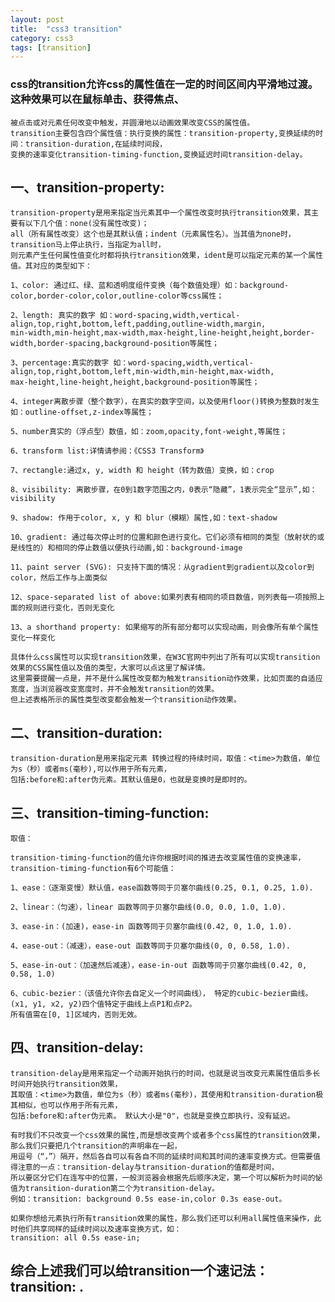 ```yaml
---
layout: post
title:  "css3 transition"
category: css3
tags: [transition]
---
```


###	css的transition允许css的属性值在一定的时间区间内平滑地过渡。这种效果可以在鼠标单击、获得焦点、
	被点击或对元素任何改变中触发，并圆滑地以动画效果改变CSS的属性值。
	transition主要包含四个属性值：执行变换的属性：transition-property,变换延续的时间：transition-duration,在延续时间段，
	变换的速率变化transition-timing-function,变换延迟时间transition-delay。
	
##	一、transition-property:

	transition-property是用来指定当元素其中一个属性改变时执行transition效果，其主要有以下几个值：none(没有属性改变)；
	all（所有属性改变）这个也是其默认值；indent（元素属性名）。当其值为none时，transition马上停止执行，当指定为all时，
	则元素产生任何属性值变化时都将执行transition效果，ident是可以指定元素的某一个属性值。其对应的类型如下：

	1、color: 通过红、绿、蓝和透明度组件变换（每个数值处理）如：background-color,border-color,color,outline-color等css属性；

	2、length: 真实的数字 如：word-spacing,width,vertical-align,top,right,bottom,left,padding,outline-width,margin,
	min-width,min-height,max-width,max-height,line-height,height,border-width,border-spacing,background-position等属性；

	3、percentage:真实的数字 如：word-spacing,width,vertical-align,top,right,bottom,left,min-width,min-height,max-width,
	max-height,line-height,height,background-position等属性；

	4、integer离散步骤（整个数字），在真实的数字空间，以及使用floor()转换为整数时发生 如：outline-offset,z-index等属性；

	5、number真实的（浮点型）数值，如：zoom,opacity,font-weight,等属性；

	6、transform list:详情请参阅：《CSS3 Transform》

	7、rectangle:通过x, y, width 和 height（转为数值）变换，如：crop

	8、visibility: 离散步骤，在0到1数字范围之内，0表示“隐藏”，1表示完全“显示”,如：visibility

	9、shadow: 作用于color, x, y 和 blur（模糊）属性,如：text-shadow

	10、gradient: 通过每次停止时的位置和颜色进行变化。它们必须有相同的类型（放射状的或是线性的）和相同的停止数值以便执行动画,如：background-image

	11、paint server (SVG): 只支持下面的情况：从gradient到gradient以及color到color，然后工作与上面类似

	12、space-separated list of above:如果列表有相同的项目数值，则列表每一项按照上面的规则进行变化，否则无变化

	13、a shorthand property: 如果缩写的所有部分都可以实现动画，则会像所有单个属性变化一样变化

	具体什么css属性可以实现transition效果，在W3C官网中列出了所有可以实现transition效果的CSS属性值以及值的类型，大家可以点这里了解详情。
	这里需要提醒一点是，并不是什么属性改变都为触发transition动作效果，比如页面的自适应宽度，当浏览器改变宽度时，并不会触发transition的效果。
	但上述表格所示的属性类型改变都会触发一个transition动作效果。

##  二、transition-duration:
	transition-duration是用来指定元素 转换过程的持续时间，取值：<time>为数值，单位为s（秒）或者ms(毫秒),可以作用于所有元素，
	包括:before和:after伪元素。其默认值是0，也就是变换时是即时的。
	
##	三、transition-timing-function:
	取值：

	transition-timing-function的值允许你根据时间的推进去改变属性值的变换速率，transition-timing-function有6个可能值：

	1、ease：（逐渐变慢）默认值，ease函数等同于贝塞尔曲线(0.25, 0.1, 0.25, 1.0).

	2、linear：（匀速），linear 函数等同于贝塞尔曲线(0.0, 0.0, 1.0, 1.0).

	3、ease-in：(加速)，ease-in 函数等同于贝塞尔曲线(0.42, 0, 1.0, 1.0).

	4、ease-out：（减速），ease-out 函数等同于贝塞尔曲线(0, 0, 0.58, 1.0).

	5、ease-in-out：（加速然后减速），ease-in-out 函数等同于贝塞尔曲线(0.42, 0, 0.58, 1.0)

	6、cubic-bezier：（该值允许你去自定义一个时间曲线）， 特定的cubic-bezier曲线。 (x1, y1, x2, y2)四个值特定于曲线上点P1和点P2。
	所有值需在[0, 1]区域内，否则无效。
	
##	四、transition-delay:
	transition-delay是用来指定一个动画开始执行的时间，也就是说当改变元素属性值后多长时间开始执行transition效果，
	其取值：<time>为数值，单位为s（秒）或者ms(毫秒)，其使用和transition-duration极其相似，也可以作用于所有元素，
	包括:before和:after伪元素。 默认大小是"0"，也就是变换立即执行，没有延迟。
	
	有时我们不只改变一个css效果的属性,而是想改变两个或者多个css属性的transition效果，那么我们只要把几个transition的声明串在一起，
	用逗号（“，”）隔开，然后各自可以有各自不同的延续时间和其时间的速率变换方式。但需要值得注意的一点：transition-delay与transition-duration的值都是时间，
	所以要区分它们在连写中的位置，一般浏览器会根据先后顺序决定，第一个可以解析为时间的怭值为transition-duration第二个为transition-delay。
	例如：transition: background 0.5s ease-in,color 0.3s ease-out。
	
	如果你想给元素执行所有transition效果的属性，那么我们还可以利用all属性值来操作，此时他们共享同样的延续时间以及速率变换方式，如：
	transition: all 0.5s ease-in;
##	综合上述我们可以给transition一个速记法：transition: <property> <duration> <animation type> <delay>.
	



		


	







